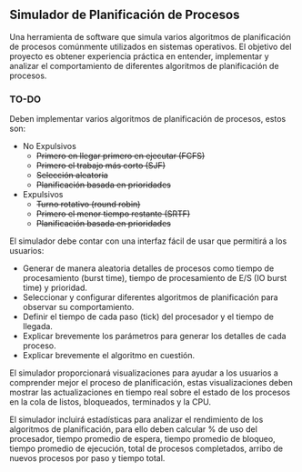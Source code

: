## Simulador de Planificación de Procesos 

Una herramienta de software que simula varios algoritmos de planificación de procesos comúnmente utilizados en sistemas operativos. El objetivo del proyecto es obtener experiencia práctica en entender, implementar y analizar el comportamiento de diferentes algoritmos de planificación de procesos.

### TO-DO

Deben implementar varios algoritmos de planificación de procesos, estos son:

- No Expulsivos
    - ~~Primero en llegar primero en ejecutar (FCFS)~~
    - ~~Primero el trabajo más corto (SJF)~~
    - ~~Selección aleatoria~~
    - ~~Planificación basada en prioridades~~
- Expulsivos
    - ~~Turno rotativo (round robin)~~
    - ~~Primero el menor tiempo restante (SRTF)~~
    - ~~Planificación basada en prioridades~~

El simulador debe contar con una interfaz fácil de usar que permitirá a los usuarios:

- Generar de manera aleatoria detalles de procesos como tiempo de procesamiento (burst time), tiempo de procesamiento de E/S (IO burst time) y prioridad.
- Seleccionar y configurar diferentes algoritmos de planificación para observar su comportamiento.
- Definir el tiempo de cada paso (tick) del procesador y el tiempo de llegada.
- Explicar brevemente los parámetros para generar los detalles de cada proceso.
- Explicar brevemente el algoritmo en cuestión.


El simulador proporcionará visualizaciones para ayudar a los usuarios a comprender mejor el proceso de planificación, estas visualizaciones deben mostrar las actualizaciones en tiempo real sobre el estado de los procesos en la cola de listos, bloqueados, terminados y la CPU.

El simulador incluirá estadísticas para analizar el rendimiento de los algoritmos de planificación, para ello deben calcular % de uso del procesador, tiempo promedio de espera, tiempo promedio de bloqueo, tiempo promedio de ejecución, total de procesos completados, arribo de nuevos procesos por paso y tiempo total. 
